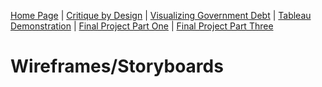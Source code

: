 [Home Page](/README.md) | [Critique by Design](/Critique.md) | [Visualizing Government Debt](/Governmentdebt.md) | [Tableau Demonstration](/Tableaudemo.md) | [Final Project Part One](/Final_partone.md) | [Final Project Part Three](/Final_partthree.md)

# Wireframes/Storyboards
